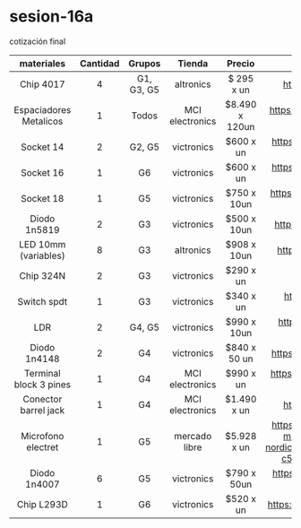 # sesion-16a
cotización final

|       materiales       	| Cantidad 	|   Grupos   	|      Tienda     	|     Precio     	|                                                                                                                                Link                                                                                                                               	|
|:----------------------:	|:--------:	|:----------:	|:---------------:	|:--------------:	|:-----------------------------------------------------------------------------------------------------------------------------------------------------------------------------------------------------------------------------------------------------------------:	|
|        Chip 4017       	|     4    	| G1, G3, G5 	|    altronics    	|   $ 295 x un   	|                                                                                                  https://altronics.cl/ic-cd4017?tag=circuito%20integrado%20CD4017                                                                                                 	|
| Espaciadores Metalicos 	|     1    	|    Todos   	| MCI electronics 	| $8.490 x 120un 	|                                                                        https://mcielectronics.cl/shop/product/kit-de-espaciadores-metalicos-m3-para-pcb-120-unidades-mci-electronics-25747/                                                                       	|
|        Socket 14       	|     2    	|   G2, G5   	|    victronics   	|    $600 x un   	|                                                                                             https://www.victronics.cl/conectores/base-dip14-0-3-para-c-integrado-10u/                                                                                             	|
|        Socket 16       	|     1    	|     G6     	|    victronics   	|    $600 x un   	|                                                                                             https://www.victronics.cl/conectores/base-dip16-0-3-para-c-integrado-10u/                                                                                             	|
|        Socket 18       	|     1    	|     G5     	|    victronics   	|   $750 x 10un  	|                                                                                            https://www.victronics.cl/conectores/base-para-circuito-integrado-dip18-10u/                                                                                           	|
|      Diodo 1n5819      	|     2    	|     G3     	|    victronics   	|   $500 x 10un  	|                                                                                                 https://www.victronics.cl/diodos/schottky-1n5819-40v-1a-do-41-10u/                                                                                                	|
|  LED 10mm (variables)  	|     8    	|     G3     	|    altronics    	|   $908 x 10un  	|                                                                                              https://altronics.cl/led-10mm-rojo / https://altronics.cl/led-10mm-verde                                                                                             	|
|        Chip 324N       	|     2    	|     G3     	|    victronics   	|    $290 x un   	|                                                                                            https://www.victronics.cl/circuitos-integrados/lm324nquadlowpoweropampdip14/                                                                                           	|
|       Switch spdt      	|     1    	|     G3     	|    victronics   	|    $340 x un   	|                                                                                         https://www.victronics.cl/interruptores/interruptor-spdt-3a-250vac-1015mm-rocker/                                                                                         	|
|           LDR          	|     2    	|   G4, G5   	|    victronics   	|   $990 x 10un  	|                                                                                            https://www.victronics.cl/sensoresmod/resistencia-ldr-5mm-10mohm-gl5549-10u/                                                                                           	|
|      Diodo 1n4148      	|     2    	|     G4     	|    victronics   	|  $840 x 50 un  	|                                                                                                https://www.victronics.cl/diodos/diodo-switch-1n4148-75v-150ma-50u/                                                                                                	|
| Terminal block 3 pines 	|     1    	|     G4     	| MCI electronics 	|    $990 x un   	|                                                                                            https://mcielectronics.cl/shop/product/terminal-block-de-35mm-3-pines-10255/                                                                                           	|
|  Conector barrel jack  	|     1    	|     G4     	| MCI electronics 	|   $1.490 x un  	|                                                                                                 https://mcielectronics.cl/shop/product/conector-dc-para-pcb-9766/                                                                                                 	|
|   Microfono electret   	|     1    	|     G5     	|  mercado libre  	|   $5.928 x un  	| https://articulo.mercadolibre.cl/MLC-492489125-max4466-amplificador-microfono-electret-arduino-raspberry-_JM#polycard_client=search-nordic&position=18&search_layout=stack&type=item&tracking_id=82578b5c-c580-4275-82d6-fb3e16a92d44&wid=MLC492489125&sid=search 	|
|      Diodo 1n4007      	|     6    	|     G5     	|    victronics   	|   $790 x 50un  	|                                                                                            https://www.victronics.cl/diodos/diodo-rectif-1n4007-1000v-1a-vfd-1-1v-50u/                                                                                            	|
|       Chip L293D       	|     1    	|     G6     	|    victronics   	|    $520 x un   	|                                                                                            https://www.victronics.cl/circuitos-integrados/l293nequadhalf-hdriverdip16/                                                                                            	|
